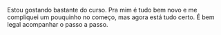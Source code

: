 Estou gostando bastante do curso. Pra mim é tudo bem novo e me compliquei um pouquinho no começo, mas agora está tudo certo. É bem legal acompanhar o passo a passo.
